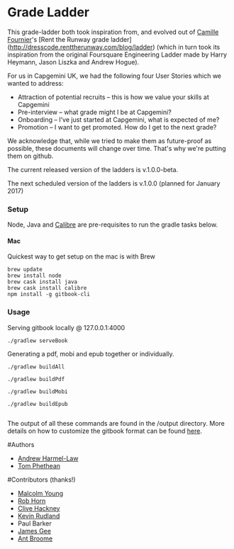 # Grade Ladder
This grade-ladder both took inspiration from, and evolved out of [Camille Fournier](http://twitter.com/skalille)'s [Rent the Runway grade ladder] (http://dresscode.renttherunway.com/blog/ladder) (which in turn took its inspiration from the original Foursquare Engineering Ladder made by Harry Heymann, Jason Liszka and Andrew Hogue).

For us in Capgemini UK, we had the following four User Stories which we wanted to address:

* Attraction of potential recruits – this is how we value your skills at Capgemini
* Pre-interview – what grade might I be at Capgemini?
* Onboarding – I’ve just started at Capgemini, what is expected of me?
* Promotion – I want to get promoted. How do I get to the next grade?

We acknowledge that, while we tried to make them as future-proof as possible, these documents will change over time.  That's why we're putting them on github.

The current released version of the ladders is v.1.0.0-beta.

The next scheduled version of the ladders is v.1.0.0 (planned for January 2017)

### Setup
Node, Java and [Calibre]("https://calibre-ebook.com/") are pre-requisites to run the gradle tasks below.

#### Mac
Quickest way to get setup on the mac is with Brew
```shell
brew update
brew install node
brew cask install java
brew cask install calibre
npm install -g gitbook-cli
```

### Usage
Serving gitbook locally @ 127.0.0.1:4000
```shell
./gradlew serveBook
```

Generating a pdf, mobi and epub together or individually.
```shell
./gradlew buildAll

./gradlew buildPdf

./gradlew buildMobi

./gradlew buildEpub


```

The output of all these commands are found in the /output directory.
More details on how to customize the gitbook format can be found [here]("https://toolchain.gitbook.com/"").


#Authors
* [Andrew Harmel-Law](https://github.com/andrewharmellaw)
* [Tom Phethean](https://github.com/tsphethean)

#Contributors (thanks!)
* [Malcolm Young](https://github.com/malcomio)
* [Rob Horn](https://github.com/robhorn-capgemini)
* [Clive Hackney](https://github.com/chackney)
* [Kevin Rudland](https://github.com/krudland1978)
* Paul Barker
* [James Gee](https://github.com/geeman201)
* [Ant Broome](https://github.com/broomyocymru)

